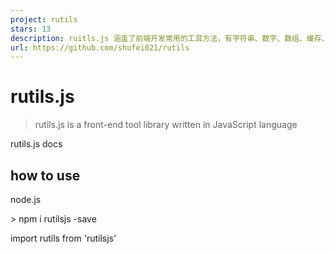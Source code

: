 ```yaml
---
project: rutils
stars: 13
description: ruitls.js 涵盖了前端开发常用的工具方法，有字符串、数字、数组、缓存、文件等，尽可能的避免前端在开发中重复造轮子
url: https://github.com/shufei021/rutils
---
```


rutils.js
=========

> rutils.js is a front-end tool library written in JavaScript language

rutils.js docs

how to use
----------

node.js

\> npm i rutilsjs \-save

import rutils from 'rutilsjs'
